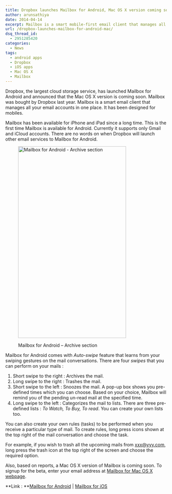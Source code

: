 ```yaml
---
title: Dropbox launches Mailbox for Android, Mac OS X version coming soon
author: arunsathiya
date: 2014-04-14
excerpt: Mailbox is a smart mobile-first email client that manages all your email accounts at once place. Mailbox for Android is now available, for Mac OS X, soon.
url: /dropbox-launches-mailbox-for-android-mac/
dsq_thread_id:
  - 2951285420
categories:
  - News
tags:
  - android apps
  - Dropbox
  - iOS apps
  - Mac OS X
  - Mailbox
---
```

Dropbox, the largest cloud storage service, has launched Mailbox for Android and announced that the Mac OS X version is coming soon. Mailbox was bought by Dropbox last year. Mailbox is a smart email client that manages all your email accounts in one place. It has been designed for mobiles.

Mailbox has been available for iPhone and iPad since a long time. This is the first time Mailbox is available for Android. Currently it supports only Gmail and iCloud accounts. There are no words on when Dropbox will launch other email services to Mailbox for Android.<figure id="attachment_80279" style="width: 337px;" class="wp-caption aligncenter">

[<img class="size-medium wp-image-80279" alt="Mailbox for Android - Archive section" src="http://cdn.devilsworkshop.org/files/2014/04/Mailbox-for-Android-2-337x600.png" width="337" height="600" />][1]<figcaption class="wp-caption-text">Mailbox for Android &#8211; Archive section</figcaption></figure> 

Mailbox for Android comes with *Auto-swipe* feature that learns from your swiping gestures on the mail conversations. There are four *swipes* that you can perform on your mails :

  1. Short swipe to the right : Archives the mail.
  2. Long swipe to the right : Trashes the mail.
  3. Short swipe to the left : Snoozes the mail. A pop-up box shows you pre-defined times which you can choose. Based on your choice, Mailbox will remind you of the pending un-read mail at the specified time.
  4. Long swipe to the left : Categorizes the mail to lists. There are three pre-defined lists : *To Watch, To Buy, To read*. You can create your own lists too.

You can also create your own rules (tasks) to be performed when you receive a particular type of mail. To create rules, long press icons shown at the top right of the mail conversation and choose the task.

For example, if you wish to trash all the upcoming mails from xxx@yyy.com, long press the trash icon at the top right of the screen and choose the required option.

Also, based on reports, a Mac OS X version of Mailbox is coming soon. To signup for the beta, enter your email address at <a href="http://www.mailboxapp.com/#download" onclick="_gaq.push(['_trackEvent', 'outbound-article', 'http://www.mailboxapp.com/#download', 'Mailbox for Mac OS X webpage']);" title="Mailbox for Mac OS X">Mailbox for Mac OS X webpage</a>.

**Link : **<a href="https://play.google.com/store/apps/details?id=com.mailboxapp" onclick="_gaq.push(['_trackEvent', 'outbound-article', 'https://play.google.com/store/apps/details?id=com.mailboxapp', 'Mailbox for Android']);" title="Mailbox for Android">Mailbox for Android</a> | <a href="https://itunes.apple.com/us/app/mailbox/id576502633?mt=8" onclick="_gaq.push(['_trackEvent', 'outbound-article', 'https://itunes.apple.com/us/app/mailbox/id576502633?mt=8', 'Mailbox for iOS']);" title="Mailbox of iOS">Mailbox for iOS</a>

 [1]: http://cdn.devilsworkshop.org/files/2014/04/Mailbox-for-Android-2.png
